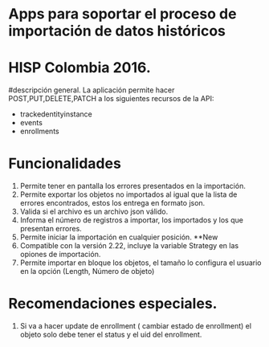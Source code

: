 # Apps para soportar el proceso de importación de datos históricos 
# HISP Colombia 2016.

#descripción general.
La aplicación permite hacer POST,PUT,DELETE,PATCH a los siguientes recursos de la API:
 - trackedentityinstance 
 - events
 - enrollments
 

 # Funcionalidades
 
 1. Permite tener en pantalla los errores presentados en la importación.
 2. Permite exportar los objetos no importados al igual que la lista de errores encontrados, estos los entrega en formato json.
 3. Valida si el archivo es un archivo json válido.
 4. Informa el número de registros a importar, los importados y los que presentan errores.
 5. Permite iniciar la importación en cualquier posición.
 **New
 6. Compatible con la versión 2.22, incluye la variable Strategy en las opiones de importación.
 7. Permite importar en bloque los objetos, el tamaño lo configura el usuario en la opción (Length, Número de objeto)
 
 # Recomendaciones especiales.
 
 1. Si va a hacer update de enrollment ( cambiar estado de enrollment) el objeto solo debe tener el status y el uid del enrollment.
